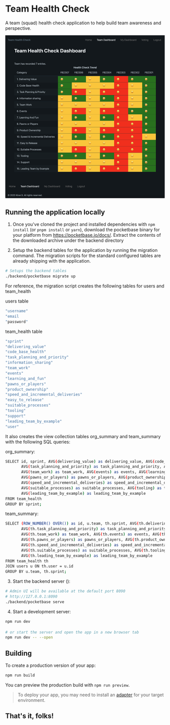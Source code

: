 # Team Health Check

A team (squad) health check application to help build team awareness and perspective.

<p align="center">
  <img alt="Team Dashboard" src="https://github.com/codehub-kirans/team-health-check/blob/main/static/dashboard-example.png?raw=true">
</p>

## Running the application locally

1.  Once you've cloned the project and installed dependencies with `npm install` (or `pnpm install` or `yarn`), download the pocketbase binary for your platform from https://pocketbase.io/docs/. Extract the contents of the downloaded archive under the backend directory

2.  Setup the backend tables for the application by running the migration command. The migration scripts for the standard configured tables are already shipping with the application.

```bash
# Setups the backend tables
./backend/pocketbase migrate up
```

For reference, the migration script creates the following tables for users and team_health

users table

```bash
"username"
"email
"password"

```

team_health table

```bash
"sprint"
"delivering_value"
"code_base_health"
"task_planning_and_priority"
"information_sharing"
"team_work"
"events"
"learning_and_fun"
"pawns_or_players"
"product_ownership"
"speed_and_incremental_deliveries"
"easy_to_release"
"suitable_processes"
"tooling"
"support"
"leading_team_by_example"
"user"

```

It also creates the view collection tables org_summary and team_summary with the following SQL queries:

org_summary:

```bash
SELECT id, sprint, AVG(delivering_value) as delivering_value, AVG(code_base_health) as code_base_health,
       AVG(task_planning_and_priority) as task_planning_and_priority, AVG(information_sharing) as information_sharing,
       AVG(team_work) as team_work, AVG(events) as events, AVG(learning_and_fun) as learning_and_fun,
       AVG(pawns_or_players) as pawns_or_players, AVG(product_ownership) as product_ownership,
       AVG(speed_and_incremental_deliveries) as speed_and_incremental_deliveries, AVG(easy_to_release) as easy_to_release,
       AVG(suitable_processes) as suitable_processes, AVG(tooling) as tooling, AVG(support) as support,
       AVG(leading_team_by_example) as leading_team_by_example
FROM team_health
GROUP BY sprint;
```

team_summary:

```bash
SELECT (ROW_NUMBER() OVER()) as id, u.team, th.sprint, AVG(th.delivering_value) as delivering_value, AVG(th.code_base_health) as code_base_health,
       AVG(th.task_planning_and_priority) as task_planning_and_priority, AVG(th.information_sharing) as information_sharing,
       AVG(th.team_work) as team_work, AVG(th.events) as events, AVG(th.learning_and_fun) as learning_and_fun,
       AVG(th.pawns_or_players) as pawns_or_players, AVG(th.product_ownership) as product_ownership,
       AVG(th.speed_and_incremental_deliveries) as speed_and_incremental_deliveries, AVG(th.easy_to_release) as easy_to_release,
       AVG(th.suitable_processes) as suitable_processes, AVG(th.tooling) as tooling, AVG(th.support) as support,
       AVG(th.leading_team_by_example) as leading_team_by_example
FROM team_health th
JOIN users u ON th.user = u.id
GROUP BY u.team, th.sprint;
```

3. Start the backend server ():

```bash
# Admin UI will be available at the default port 8090
# http://127.0.0.1:8090
./backend/pocketbase serve
```

4.  Start a development server:

```bash
npm run dev

# or start the server and open the app in a new browser tab
npm run dev -- --open
```

## Building

To create a production version of your app:

```bash
npm run build
```

You can preview the production build with `npm run preview`.

> To deploy your app, you may need to install an [adapter](https://kit.svelte.dev/docs/adapters) for your target environment.

## That's it, folks!
